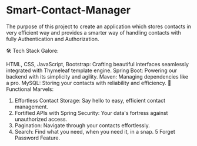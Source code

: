 # Smart-Contact-Manager
The purpose of this project to create an application which stores contacts in very efficient way and provides a smarter way of handling contacts with fully Authentication and Authorization.

🛠 Tech Stack Galore:

HTML, CSS, JavaScript, Bootstrap: Crafting beautiful interfaces seamlessly integrated with Thymeleaf template engine.
Spring Boot: Powering our backend with its simplicity and agility.
Maven: Managing dependencies like a pro.
MySQL: Storing your contacts with reliability and efficiency.
🎯 Functional Marvels:

1) Effortless Contact Storage: Say hello to easy, efficient contact management.
2) Fortified APIs with Spring Security: Your data's fortress against unauthorized access.
3) Pagination: Navigate through your contacts effortlessly.
4) Search: Find what you need, when you need it, in a snap.
5 Forget Password Feature.
